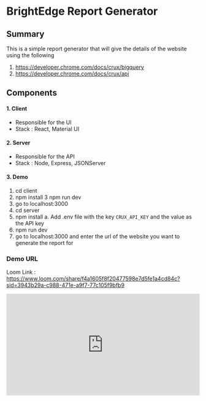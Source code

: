 # BrightEdge Report Generator

## Summary

This is a simple report generator that will give the details of the website using the following

1. https://developer.chrome.com/docs/crux/bigquery
2. https://developer.chrome.com/docs/crux/api

## Components

#### 1. Client

- Responsible for the UI
- Stack : React, Material UI

#### 2. Server

- Responsible for the API
- Stack : Node, Express, JSONServer

#### 3. Demo

1. cd client
2. npm install
   3 npm run dev
3. go to localhost:3000
4. cd server
5. npm install
   a. Add .env file with the key `CRUX_API_KEY` and the value as the API key
6. npm run dev
7. go to localhost:3000 and enter the url of the website you want to generate the report for

### Demo URL

Loom Link : https://www.loom.com/share/f4a1605f8f20477598e7d5fe1a4cd84c?sid=3943b29a-c988-471e-a9f7-77c105f9bfb9

<div style="position: relative; padding-bottom: 52.5%; height: 0;"><iframe src="https://www.loom.com/embed/f4a1605f8f20477598e7d5fe1a4cd84c?sid=13a201c6-ee5f-4c53-a43d-7c653da85fb6" frameborder="0" webkitallowfullscreen mozallowfullscreen allowfullscreen style="position: absolute; top: 0; left: 0; width: 100%; height: 100%;"></iframe></div>
